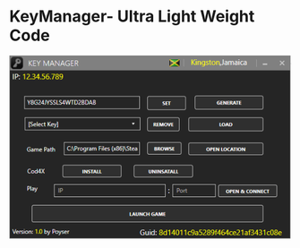 # KeyManager- Ultra Light Weight Code


![Alt text](/SharpKeyManager/preview.png?raw=true "Preview")
#
